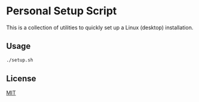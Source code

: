 # Personal Setup Script

This is a collection of utilities to quickly set up a Linux (desktop) installation.

## Usage

```bash
./setup.sh
```

## License
[MIT](https://choosealicense.com/licenses/mit/)